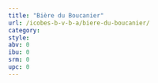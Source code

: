 ```yaml
---
title: "Bière du Boucanier"
url: /icobes-b-v-b-a/biere-du-boucanier/
category: 
style: 
abv: 0
ibu: 0
srm: 0
upc: 0
---
```


